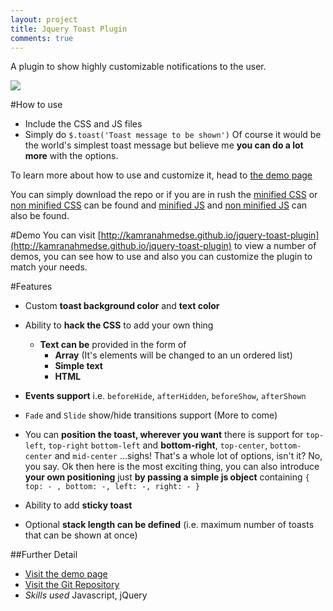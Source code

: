```yaml
---
layout: project
title: Jquery Toast Plugin
comments: true
---
```


A plugin to show highly customizable notifications to the user. 

<img src="http://i.imgur.com/fuwtO7j.png" />

#How to use

- Include the CSS and JS files
- Simply do ```$.toast('Toast message to be shown')``` Of course it would be the world's simplest toast message but believe me **you can do a lot more** with the options.

To learn more about how to use and customize it, head to [the demo page](http://kamranahmedse.github.io/jquery-toast-plugin)

You can simply download the repo or if you are in rush the [minified CSS](https://raw.githubusercontent.com/kamranahmedse/jquery-toast-plugin/master/jquery.toast.min.css) or [non minified CSS](https://raw.githubusercontent.com/kamranahmedse/jquery-toast-plugin/master/jquery.toast.css) can be found and [minified JS](https://raw.githubusercontent.com/kamranahmedse/jquery-toast-plugin/master/jquery.toast.min.js) and [non minified JS](https://raw.githubusercontent.com/kamranahmedse/jquery-toast-plugin/master/jquery.toast.js) can also be found.

#Demo
You can visit [http://kamranahmedse.github.io/jquery-toast-plugin](http://kamranahmedse.github.io/jquery-toast-plugin) to view a number of demos, you can see how to use and also you can customize the plugin to match your needs.

#Features

* Custom **toast background color** and **text color**
* Ability to **hack the CSS** to add your own thing

  * **Text can be** provided in the form of
    * **Array** (It's elements will be changed to an un ordered list)
    * **Simple text**
    * **HTML**
  
* **Events support** i.e. `beforeHide`, `afterHidden`, `beforeShow`, `afterShown`
* `Fade` and `Slide` show/hide transitions support (More to come)
* You can **position the toast, wherever you want** there is support for `top-left`, `top-right` `bottom-left` and **bottom-right**, `top-center`, `bottom-center` and `mid-center` ...sighs! That's a whole lot of options, isn't it? No, you say. Ok then here is the most exciting thing, you can also introduce **your own positioning** just **by passing a simple js object** containing `{ top: - , bottom: -, left: -, right: - }` 
* Ability to add **sticky toast**
* Optional **stack length can be defined** (i.e. maximum number of toasts that can be shown at once)

##Further Detail

* [Visit the demo page ](http://kamranahmedse.github.io/jquery-toast-plugin/)
* [Visit the Git Repository](https://github.com/kamranahmedse/jquery-toast-plugin/)
* *Skills used* Javascript, jQuery